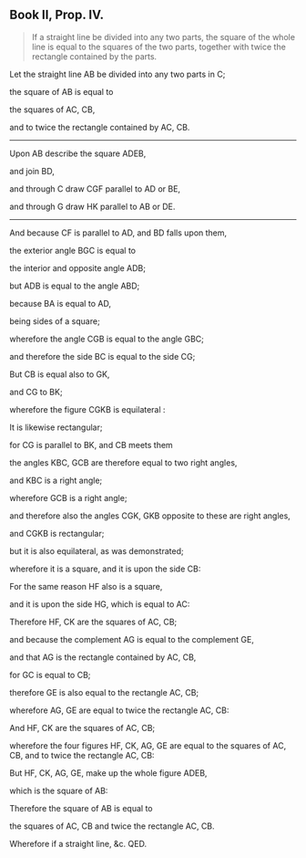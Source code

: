 ## Book II, Prop. IV.

> If a straight line be divided into any two parts, the square of the whole line is equal to the squares of the two parts, together with twice the rectangle contained by the parts.

Let the straight line <span data-math-type="line" data-math-value="AB">AB</span> be divided into any two parts in <span data-math-type="point" data-math-value="C">C</span>;

the square of <span data-math-type="quad" data-math-value="AB">AB</span> is equal to

the squares of <span data-math-type="quad" data-math-value="AC">AC</span>, <span data-math-type="line" data-math-value="CB">CB</span>,

and to twice the rectangle contained by <span data-math-type="line" data-math-value="AC">AC</span>, <span data-math-type="line" data-math-value="CB">CB</span>.

---

Upon <span data-math-type="line" data-math-value="AB">AB</span> describe the square <span data-math-type="quad" data-math-value="ADEB">ADEB</span>,

and join <span data-math-type="line" data-math-value="BD">BD</span>,

and through <span data-math-type="point" data-math-value="C">C</span> draw <span data-math-type="angle" data-math-value="CGF">CGF</span> parallel to <span data-math-type="line" data-math-value="AD">AD</span> or <span data-math-type="line" data-math-value="BE">BE</span>,

and through <span data-math-type="point" data-math-value="G">G</span> draw <span data-math-type="line" data-math-value="HK">HK</span> parallel to <span data-math-type="line" data-math-value="AB">AB</span> or <span data-math-type="line" data-math-value="DE">DE</span>.

---

And because <span data-math-type="line" data-math-value="CF">CF</span> is parallel to <span data-math-type="line" data-math-value="AD">AD</span>, and <span data-math-type="line" data-math-value="BD">BD</span> falls upon them,

the exterior angle <span data-math-type="angle" data-math-value="BGC">BGC</span> is equal to

the interior and opposite angle <span data-math-type="angle" data-math-value="ADB">ADB</span>;

but <span data-math-type="angle" data-math-value="ADB">ADB</span> is equal to the angle <span data-math-type="angle" data-math-value="ABD">ABD</span>;

because <span data-math-type="line" data-math-value="BA">BA</span> is equal to <span data-math-type="line" data-math-value="AD">AD</span>,

being sides of a square;

wherefore the angle <span data-math-type="angle" data-math-value="CGB">CGB</span> is equal to the angle <span data-math-type="angle" data-math-value="GBC">GBC</span>;

and therefore the side <span data-math-type="line" data-math-value="BC">BC</span> is equal to the side <span data-math-type="line" data-math-value="CG">CG</span>;

But <span data-math-type="line" data-math-value="CB">CB</span> is equal also to <span data-math-type="line" data-math-value="GK">GK</span>,

and <span data-math-type="line" data-math-value="CG">CG</span> to <span data-math-type="line" data-math-value="BK">BK</span>;

wherefore the figure <span data-math-type="quad" data-math-value="CGKB">CGKB</span> is equilateral :

It is likewise rectangular;

for <span data-math-type="line" data-math-value="CG">CG</span> is parallel to <span data-math-type="line" data-math-value="BK">BK</span>, and <span data-math-type="line" data-math-value="CB">CB</span> meets them

the angles <span data-math-type="angle" data-math-value="KBC">KBC</span>, <span data-math-type="angle" data-math-value="GCB">GCB</span> are therefore equal to two right angles,

and <span data-math-type="angle" data-math-value="KBC">KBC</span> is a right angle;

wherefore <span data-math-type="angle" data-math-value="GCB">GCB</span> is a right angle;

and therefore also the angles <span data-math-type="angle" data-math-value="CGK">CGK</span>, <span data-math-type="angle" data-math-value="GKB">GKB</span> opposite to these are right angles,

and <span data-math-type="quad" data-math-value="CGKB">CGKB</span> is rectangular;

but it is also equilateral, as was demonstrated;

wherefore it is a square, and it is upon the side <span data-math-type="line" data-math-value="CB">CB</span>:

For the same reason <span data-math-type="quad" data-math-value="HF">HF</span> also is a square,

and it is upon the side <span data-math-type="line" data-math-value="HG">HG</span>, which is equal to <span data-math-type="line" data-math-value="AC">AC</span>:

Therefore <span data-math-type="quad" data-math-value="HF">HF</span>, <span data-math-type="quad" data-math-value="CK">CK</span> are the squares of <span data-math-type="line" data-math-value="AC">AC</span>, <span data-math-type="line" data-math-value="CB">CB</span>;

and because the complement <span data-math-type="quad" data-math-value="AG">AG</span> is equal to the complement <span data-math-type="quad" data-math-value="GE">GE</span>,

and that <span data-math-type="line" data-math-value="AG">AG</span> is the rectangle contained by <span data-math-type="line" data-math-value="AC">AC</span>, <span data-math-type="line" data-math-value="CB">CB</span>,

for <span data-math-type="line" data-math-value="GC">GC</span> is equal to <span data-math-type="line" data-math-value="CB">CB</span>;

therefore <span data-math-type="line" data-math-value="GE">GE</span> is also equal to the rectangle <span data-math-type="line" data-math-value="AC">AC</span>, <span data-math-type="line" data-math-value="CB">CB</span>;

wherefore <span data-math-type="line" data-math-value="AG">AG</span>, <span data-math-type="line" data-math-value="GE">GE</span> are equal to twice the rectangle <span data-math-type="line" data-math-value="AC">AC</span>, <span data-math-type="line" data-math-value="CB">CB</span>:

And <span data-math-type="quad" data-math-value="HF">HF</span>, <span data-math-type="quad" data-math-value="CK">CK</span> are the squares of <span data-math-type="line" data-math-value="AC">AC</span>, <span data-math-type="line" data-math-value="CB">CB</span>;

wherefore the four figures <span data-math-type="line" data-math-value="HF">HF</span>, <span data-math-type="line" data-math-value="CK">CK</span>, <span data-math-type="line" data-math-value="AG">AG</span>, <span data-math-type="line" data-math-value="GE">GE</span> are equal to the squares of <span data-math-type="line" data-math-value="AC">AC</span>, <span data-math-type="line" data-math-value="CB">CB</span>, and to twice the rectangle <span data-math-type="line" data-math-value="AC">AC</span>, <span data-math-type="line" data-math-value="CB">CB</span>:

But <span data-math-type="line" data-math-value="HF">HF</span>, <span data-math-type="line" data-math-value="CK">CK</span>, <span data-math-type="line" data-math-value="AG">AG</span>, <span data-math-type="line" data-math-value="GE">GE</span>, make up the whole figure <span data-math-type="quad" data-math-value="ADEB">ADEB</span>,

which is the square of <span data-math-type="line" data-math-value="AB">AB</span>:

Therefore the square of <span data-math-type="line" data-math-value="AB">AB</span> is equal to

the squares of <span data-math-type="line" data-math-value="AC">AC</span>, <span data-math-type="line" data-math-value="CB">CB</span> and twice the rectangle <span data-math-type="line" data-math-value="AC">AC</span>, <span data-math-type="line" data-math-value="CB">CB</span>.

Wherefore if a straight line, &c. QED.

